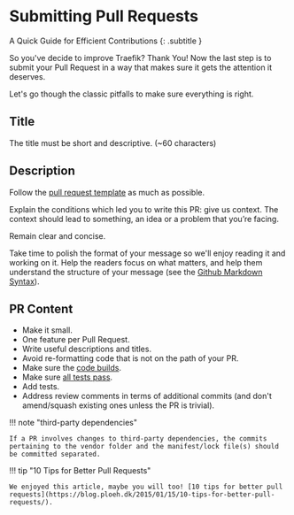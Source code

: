 # Submitting Pull Requests

A Quick Guide for Efficient Contributions
{: .subtitle }

So you've decide to improve Traefik? 
Thank You! 
Now the last step is to submit your Pull Request in a way that makes sure it gets the attention it deserves.

Let's go though the classic pitfalls to make sure everything is right. 

## Title

The title must be short and descriptive. (~60 characters)

## Description

Follow the [pull request template](https://github.com/containous/traefik/blob/master/.github/PULL_REQUEST_TEMPLATE.md) as much as possible.

Explain the conditions which led you to write this PR: give us context.
The context should lead to something, an idea or a problem that you’re facing.

Remain clear and concise.

Take time to polish the format of your message so we'll enjoy reading it and working on it.
Help the readers focus on what matters, and help them understand the structure of your message (see the [Github Markdown Syntax](https://help.github.com/articles/github-flavored-markdown)).

## PR Content

- Make it small.
- One feature per Pull Request.
- Write useful descriptions and titles.
- Avoid re-formatting code that is not on the path of your PR.
- Make sure the [code builds](building-testing.md).
- Make sure [all tests pass](building-testing.md).
- Add tests.
- Address review comments in terms of additional commits (and don't amend/squash existing ones unless the PR is trivial).

!!! note "third-party dependencies"

    If a PR involves changes to third-party dependencies, the commits pertaining to the vendor folder and the manifest/lock file(s) should be committed separated.

!!! tip "10 Tips for Better Pull Requests"

    We enjoyed this article, maybe you will too! [10 tips for better pull requests](https://blog.ploeh.dk/2015/01/15/10-tips-for-better-pull-requests/).
